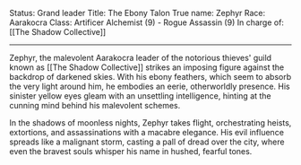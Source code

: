 Status: Grand leader
Title: The Ebony Talon
True name: Zephyr
Race: Aarakocra
Class: Artificer Alchemist (9) - Rogue Assassin (9)
In charge of: [[The Shadow Collective]]

---

Zephyr, the malevolent Aarakocra leader of the notorious thieves' guild known as [[The Shadow Collective]] strikes an imposing figure against the backdrop of darkened skies. With his ebony feathers, which seem to absorb the very light around him, he embodies an eerie, otherworldly presence. His sinister yellow eyes gleam with an unsettling intelligence, hinting at the cunning mind behind his malevolent schemes.

In the shadows of moonless nights, Zephyr takes flight, orchestrating heists, extortions, and assassinations with a macabre elegance. His evil influence spreads like a malignant storm, casting a pall of dread over the city, where even the bravest souls whisper his name in hushed, fearful tones.